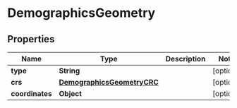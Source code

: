 

# DemographicsGeometry


## Properties

Name | Type | Description | Notes
------------ | ------------- | ------------- | -------------
**type** | **String** |  |  [optional]
**crs** | [**DemographicsGeometryCRC**](DemographicsGeometryCRC.md) |  |  [optional]
**coordinates** | **Object** |  |  [optional]




